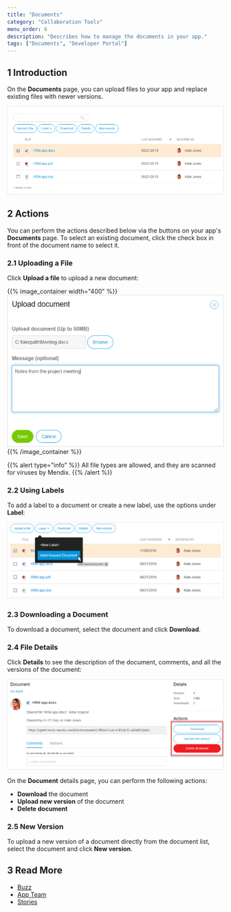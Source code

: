```yaml
---
title: "Documents"
category: "Collaboration Tools"
menu_order: 6
description: "Describes how to manage the documents in your app."
tags: ["Documents", "Developer Portal"]
---
```


## 1 Introduction

On the **Documents** page, you can upload files to your app and replace existing files with newer versions.

![](attachments/documents.png)

## 2 Actions

You can perform the actions described below via the buttons on your app's **Documents** page. To select an existing document, click the check box in front of the document name to select it.

### 2.1 Uploading a File

Click **Upload a file** to upload a new document:

{{% image_container width="400" %}}![](attachments/upload-file.png)
{{% /image_container %}}

{{% alert type="info" %}}
All file types are allowed, and they are scanned for viruses by Mendix.
{{% /alert %}}

### 2.2 Using Labels

To add a label to a document or create a new label, use the options under **Label**:

![](attachments/document-label.png)

### 2.3 Downloading a Document

To download a document, select the document and click **Download**.

### 2.4 File Details

Click **Details** to see the description of the document, comments, and all the versions of the document:

![](attachments/document-details.png)

On the **Document** details page, you can perform the following actions:

* **Download** the document
* **Upload new version** of the document
* **Delete document**

### 2.5 New Version

To upload a new version of a document directly from the document list, select the document and click **New version**.

## 3 Read More

* [Buzz](buzz)
* [App Team](team)
* [Stories](stories)
